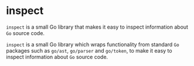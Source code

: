# inspect
`inspect` is a small Go library that makes it easy to inspect information about `Go` source code.

`inspect` is a small Go library which wraps functionality from standard `Go` packages such as `go/ast`, `go/parser` and `go/token`, to make it easy to inspect information about `Go` source code.
